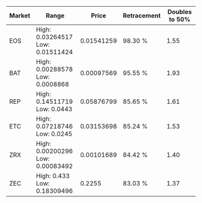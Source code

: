 | Market | Range | Price| Retracement | Doubles to 50% |
| --- | --- | --- | --- | --- |
| EOS | High: 0.03264517<br />Low: 0.01511424 | 0.01541259 | 98.30 % | 1.55 |
| BAT | High: 0.00288578<br />Low: 0.0008868 | 0.00097569 | 95.55 % | 1.93 |
| REP | High: 0.14511719<br />Low: 0.0443 | 0.05876799 | 85.65 % | 1.61 |
| ETC | High: 0.07218746<br />Low: 0.0245 | 0.03153698 | 85.24 % | 1.53 |
| ZRX | High: 0.00200296<br />Low: 0.00083492 | 0.00101689 | 84.42 % | 1.40 |
| ZEC | High: 0.433<br />Low: 0.18309496 | 0.2255 | 83.03 % | 1.37 |
